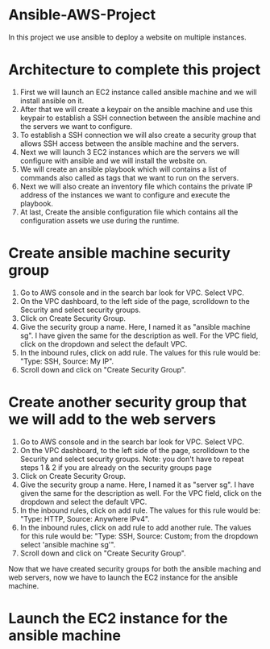# Ansible-AWS-Project
In this project we use ansible to deploy a website on multiple instances.

# Architecture to complete this project
1. First we will launch an EC2 instance called ansible machine and we will install ansible on it.
2. After that we will create a keypair on the ansible machine and use this keypair to establish a SSH connection between the ansible machine and the servers we want to configure.
3. To establish a SSH connection we will also create a security group that allows SSH access between the ansible machine and the servers.
4. Next we will launch 3 EC2 instances which are the servers we will configure with ansible and we will install the website on.
5. We will create an ansible playbook which will contains a list of commands also called as tags that we want to run on the servers.
6. Next we will also create an inventory file which contains the private IP address of the instances we want to configure and execute the playbook.
7. At last, Create the ansible configuration file which contains all the configuration assets we use during the runtime.

# Create ansible machine security group
1. Go to AWS console and in the search bar look for VPC. Select VPC.
2. On the VPC dashboard, to the left side of the page, scrolldown  to the Security and select security groups.
3. Click on Create Security Group.
4. Give the security group a name. Here, I named it as "ansible machine sg". I have given the same for the description as well. For the VPC field, click on the dropdown and select the default VPC.
5. In the inbound rules, click on add rule. The values for this rule would be: "Type: SSH, Source: My IP".
6. Scroll down and click on "Create Security Group".
   
# Create another security group that we will add to the web servers
1. Go to AWS console and in the search bar look for VPC. Select VPC.
2. On the VPC dashboard, to the left side of the page, scrolldown  to the Security and select security groups.
   Note: you don't have to repeat steps 1 & 2 if you are already on the security groups page
3. Click on Create Security Group.
4. Give the security group a name. Here, I named it as "server sg". I have given the same for the description as well. For the VPC field, click on the dropdown and select the default VPC.
5. In the inbound rules, click on add rule. The values for this rule would be: "Type: HTTP, Source: Anywhere IPv4".
6. In the inbound rules, click on add rule to add another rule. The values for this rule would be: "Type: SSH, Source: Custom; from the dropdown select 'ansible machine sg'".
7. Scroll down and click on "Create Security Group".

Now that we have created security groups for both the ansible maching and web servers, now we have to launch the EC2 instance for the ansible machine.
# Launch the EC2 instance for the ansible machine
